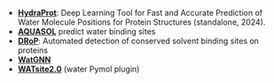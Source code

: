 - **[HydraProt](https://github.com/azamanos/HydraProt)**: Deep Learning Tool for Fast and Accurate Prediction of Water Molecule Positions for Protein Structures (standalone, 2024).
- **[AQUASOL](http://lorentz.dynstr.pasteur.fr/suny/index.php?id0=aquasol)** predict water binding sites
- **[DRoP](http://dropinthemattoslab.org/)**: Automated detection of conserved solvent binding sites on proteins
- **[WatGNN](https://github.com/shadow1229/WatGNN)**
- **[WATsite2.0](http://people.pharmacy.purdue.edu/~mlill/software/watsite/version2.shtml)** (water Pymol plugin)